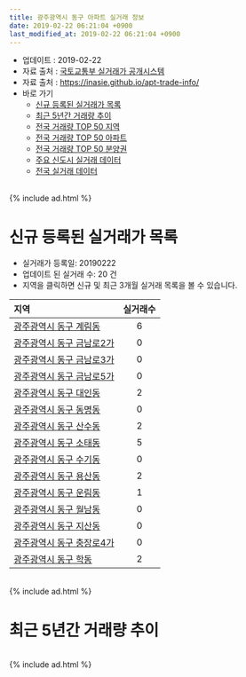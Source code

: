 ```yaml
---
title: 광주광역시 동구 아파트 실거래 정보
date: 2019-02-22 06:21:04 +0900
last_modified_at: 2019-02-22 06:21:04 +0900
---
```


* 업데이트 : 2019-02-22
* 자료 출처 : [국토교통부 실거래가 공개시스템](http://rt.molit.go.kr)
* 자료 출처 : https://inasie.github.io/apt-trade-info/
* 바로 가기
    * [신규 등록된 실거래가 목록](#신규-등록된-실거래가-목록)
    * [최근 5년간 거래량 추이](#최근-5년간-거래량-추이)
    * [전국 거래량 TOP 50 지역](https://inasie.github.io/apt-trade-info/최근-3개월-전국에서-가장-거래가-많이-발생한-지역)
    * [전국 거래량 TOP 50 아파트](https://inasie.github.io/apt-trade-info/최근-3개월-전국에서-가장-거래가-많이-발생한-아파트)
    * [전국 거래량 TOP 50 분양권](https://inasie.github.io/apt-trade-info/최근-3개월-전국에서-가장-거래가-많이-발생한-분양권)
    * [주요 신도시 실거래 데이터](https://inasie.github.io/apt-trade-info/주요-신도시)
    * [전국 실거래 데이터](https://inasie.github.io/apt-trade-info/전국)

<br>
{% include ad.html %}
<br>

# 신규 등록된 실거래가 목록
* 실거래가 등록일: 20190222
* 업데이트 된 실거래 수: 20 건
* 지역을 클릭하면 신규 및 최근 3개월 실거래 목록을 볼 수 있습니다.


|지역|실거래수|
|:---|:---:|
|[광주광역시 동구 계림동](https://ayogom.github.io/apt-trade-info/광주광역시-동구-계림동)|6|
|[광주광역시 동구 금남로2가](https://ayogom.github.io/apt-trade-info/광주광역시-동구-금남로2가)|0|
|[광주광역시 동구 금남로3가](https://ayogom.github.io/apt-trade-info/광주광역시-동구-금남로3가)|0|
|[광주광역시 동구 금남로5가](https://ayogom.github.io/apt-trade-info/광주광역시-동구-금남로5가)|0|
|[광주광역시 동구 대인동](https://ayogom.github.io/apt-trade-info/광주광역시-동구-대인동)|2|
|[광주광역시 동구 동명동](https://ayogom.github.io/apt-trade-info/광주광역시-동구-동명동)|0|
|[광주광역시 동구 산수동](https://ayogom.github.io/apt-trade-info/광주광역시-동구-산수동)|2|
|[광주광역시 동구 소태동](https://ayogom.github.io/apt-trade-info/광주광역시-동구-소태동)|5|
|[광주광역시 동구 수기동](https://ayogom.github.io/apt-trade-info/광주광역시-동구-수기동)|0|
|[광주광역시 동구 용산동](https://ayogom.github.io/apt-trade-info/광주광역시-동구-용산동)|2|
|[광주광역시 동구 운림동](https://ayogom.github.io/apt-trade-info/광주광역시-동구-운림동)|1|
|[광주광역시 동구 월남동](https://ayogom.github.io/apt-trade-info/광주광역시-동구-월남동)|0|
|[광주광역시 동구 지산동](https://ayogom.github.io/apt-trade-info/광주광역시-동구-지산동)|0|
|[광주광역시 동구 충장로4가](https://ayogom.github.io/apt-trade-info/광주광역시-동구-충장로4가)|0|
|[광주광역시 동구 학동](https://ayogom.github.io/apt-trade-info/광주광역시-동구-학동)|2|


<br>
{% include ad.html %}
<br>

# 최근 5년간 거래량 추이


<div style="width:100%;">
    <canvas id="deal_progress" height="200"></canvas>
</div>

<script>
new Chart(document.getElementById("deal_progress"), {
    type: 'line',
    data: {
        labels: ['201402','201403','201404','201405','201406','201407','201408','201409','201410','201411','201412','201501','201502','201503','201504','201505','201506','201507','201508','201509','201510','201511','201512','201601','201602','201603','201604','201605','201606','201607','201608','201609','201610','201611','201612','201701','201702','201703','201704','201705','201706','201707','201708','201709','201710','201711','201712','201801','201802','201803','201804','201805','201806','201807','201808','201809','201810','201811','201812','201901','201902'],
        datasets: [{
            label: '매매',
            pointRadius: 1,
            data: [76, 65, 68, 58, 73, 57, 47, 62, 67, 76, 54, 69, 78, 107, 59, 53, 50, 63, 39, 39, 80, 69, 43, 35, 49, 97, 59, 53, 57, 59, 60, 55, 77, 55, 54, 44, 67, 65, 55, 70, 67, 82, 80, 68, 52, 107, 58, 625, 319, 253, 164, 172, 194, 186, 210, 178, 157, 94, 84, 70, 35],
            borderColor: "rgba(255, 201, 14, 1)",
            backgroundColor: "rgba(255, 201, 14, 0.5)",
            fill: false,
            lineTension: 0
        },{
            label: '전월세',
            pointRadius: 1,
            data: [26, 17, 17, 19, 12, 29, 25, 29, 25, 21, 24, 27, 24, 39, 22, 23, 15, 18, 14, 13, 26, 18, 28, 31, 31, 30, 41, 45, 52, 46, 38, 28, 27, 35, 30, 70, 122, 182, 58, 53, 39, 31, 29, 26, 17, 24, 42, 68, 50, 65, 47, 65, 69, 59, 40, 33, 51, 41, 37, 69, 32],
            borderColor: "rgba(0, 141, 185, 1)",
            backgroundColor: "rgba(0, 141, 185, 0.5)",
            fill: false,
            lineTension: 0
        }
        ]
    },
    options: {
        responsive: true,
        title: {
            display: false
        },
        tooltips: {
            mode: 'index',
            intersect: false
        },
        hover: {
            mode: 'nearest',
            intersect: true
        },
        scales: {
            xAxes: [{
                display: true,
                scaleLabel: {
                    display: true,
                    labelString: '년/월'
                }
            }],
            yAxes: [{
                display: true,
                ticks: {
                    suggestedMin: 0,
                },
                scaleLabel: {
                    display: true,
                    labelString: '실거래 수'
                }
            }]
        }
    }
});

</script>


<br>
{% include ad.html %}
<br>

